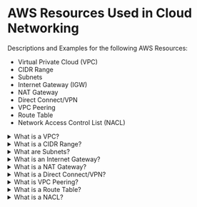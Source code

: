 # AWS Resources Used in Cloud Networking

Descriptions and Examples for the following AWS Resources:

- Virtual Private Cloud (VPC)
- CIDR Range
- Subnets
- Internet Gateway (IGW)
- NAT Gateway
- Direct Connect/VPN
- VPC Peering
- Route Table
- Network Access Control List (NACL)



<details><summary>What is a VPC?</summary><p>

### VPC:
![VPC](images/vpc-icon.svg)
- Virtual Private Cloud
- Create a virtual networking environment
- Isolated section of your AWS services - keeps your stuff contained

It’s customisable:
- Private and public access (depending on what you’re architecting)
- IP ranges
- Security controls - NACL
- Connect to on premises infra via VPN/Direct connect - hybrid cloud
- Route Table
- Connect it to the internet or on premises infra
- NAT gateway - bastion/jumpbox
- VPC Peering (no transitive peering, you have to be explicit)

Your VPC sits inside a Region. Subnets sit inside a VPC.

NOTE: Your free AWS account comes with a default VPC and we’re going to create a custom VPC.

</p></details>


<details><summary>What is a CIDR Range?</summary><p>
### CIDR:
CIDR stand for Classless Inter-Domain Routing
  
CIDR is a shorthand method for representing a range of IP addresses.

Here are some examples of CIDR Numbers:

- 127.0.0.0/24 means the same as 127.0.0/24 and means from to 127.0.0.0 to 127.0.0.255
- 14.0.0.0/8 means the same as 14/8 and means from to 14.0.0.0 to 14.255.255.255

#### How does 14/8 mean 14.0.0.0 to 14.255.255.255?

An IP number is made up of 32 'bits' in binary. What 32/8 means is:

- the first 8 bits are fixed (in this case, the _14_).
- the remaining 24 bits (32 minus 8) will be variable (in this case the last three sets of numbers, which can all be 0,1,2,3,.... up to 255).

</p></details>

<details><summary>What are Subnets?</summary><p>

Pending Input

</p></details>

<details><summary>What is an Internet Gateway?</summary><p>

![IGW](images/igw-icon.svg)


Pending Input

</p></details>

<details><summary>What is a NAT Gateway?</summary><p>

![NAT](images/nat-icon.svg)

Pending Input

</p></details>

<details><summary>What is a Direct Connect/VPN?</summary><p>

![DirectConnect](images/direct-connect-icon.svg)

Pending Input

</p></details>

<details><summary>What is VPC Peering?</summary><p>

![Peering](images/vpc-peering-icon.svg)

Pending Input

</p></details>

<details><summary>What is a Route Table?</summary><p>

![Router](images/router-icon.svg)

Pending Input

</p></details>

<details><summary>What is a NACL?</summary><p>

![NACL](images/nacl-icon.svg)

Pending Input

</p></details>




